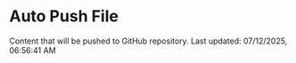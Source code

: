 # Auto Push File

Content that will be pushed to GitHub repository.
Last updated: 07/12/2025, 06:56:41 AM